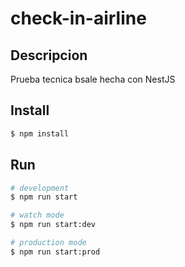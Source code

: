 # check-in-airline


## Descripcion

Prueba tecnica bsale hecha con NestJS

## Install

```bash
$ npm install
```

## Run

```bash
# development
$ npm run start

# watch mode
$ npm run start:dev

# production mode
$ npm run start:prod
```
